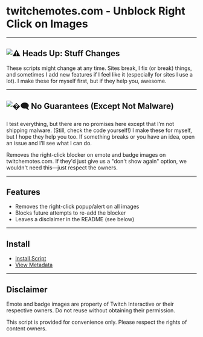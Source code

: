 # twitchemotes.com - Unblock Right Click on Images

---

## ![⚠️](https://cdn.betterttv.net/emote/604447c0306b602acc59852a/1x.webp) Heads Up: Stuff Changes

These scripts might change at any time. Sites break, I fix (or break) things, and sometimes I add new features if I feel like it (especially for sites I use a lot). I make these for myself first, but if they help you, awesome.

---

## ![�️‍🗨️](https://static-cdn.jtvnw.net/emoticons/v2/emotesv2_20c7bda61faa4e07b6a7d523d2bc9172/animated/light/1.0) No Guarantees (Except Not Malware)

I test everything, but there are no promises here except that I’m not shipping malware. (Still, check the code yourself!) I make these for myself, but I hope they help you too. If something breaks or you have an idea, open an issue and I’ll see what I can do.


Removes the right-click blocker on emote and badge images on twitchemotes.com. If they'd just give us a "don't show again" option, we wouldn't need this—just respect the owners.

---

## Features

- Removes the right-click popup/alert on all images
- Blocks future attempts to re-add the blocker
- Leaves a disclaimer in the README (see below)

---

## Install

- [Install Script](https://updates.benjifox.gay/twitchemotes.com.user.js)
- [View Metadata](https://updates.benjifox.gay/twitchemotes.com.meta.js)

---

## Disclaimer

Emote and badge images are property of Twitch Interactive or their respective owners. Do not reuse without obtaining their permission.

This script is provided for convenience only. Please respect the rights of content owners.
